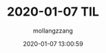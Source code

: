 ---
layout: post
title:  "2020-01-07 TIL"
date:   2020-01-07 13:00:59
author: mollangzzang
categories: TIL
tags:	TIL cs
cover:  "/assets/TIL.png"
---